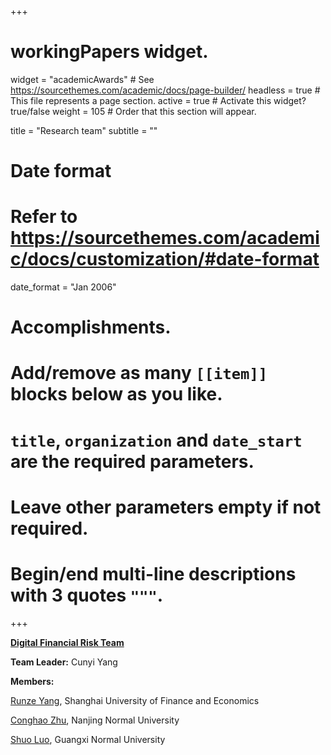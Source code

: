 +++
# workingPapers widget.
widget = "academicAwards"  # See https://sourcethemes.com/academic/docs/page-builder/
headless = true  # This file represents a page section.
active = true  # Activate this widget? true/false
weight = 105  # Order that this section will appear.

title = "Research team"
subtitle = ""

# Date format
#   Refer to https://sourcethemes.com/academic/docs/customization/#date-format
date_format = "Jan 2006"

# Accomplishments.
#   Add/remove as many `[[item]]` blocks below as you like.
#   `title`, `organization` and `date_start` are the required parameters.
#   Leave other parameters empty if not required.
#   Begin/end multi-line descriptions with 3 quotes `"""`.

+++

**<a href="https://www.researchgate.net/lab/Digital-Financial-Risk-Lab-Cunyi-Yang" target="_blank">Digital Financial Risk Team</a>**

**Team Leader:** Cunyi Yang

**Members:**

<a href="https://www.researchgate.net/profile/Runze-Yang-8" target="_blank">Runze Yang</a>, Shanghai University of Finance and Economics

<a href="https://www.researchgate.net/profile/Conghao-Zhu" target="_blank">Conghao Zhu</a>, Nanjing Normal University

<a href="https://www.researchgate.net/profile/Shuo-Luo-2" target="_blank">Shuo Luo</a>, Guangxi Normal University


